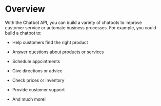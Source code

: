 # Overview

With the Chatbot API, you can build a variety of chatbots to improve customer service or automate business processes. For example, you could build a chatbot to:

- Help customers find the right product

- Answer questions about products or services

- Schedule appointments

- Give directions or advice

- Check prices or inventory

- Provide customer support

- And much more!
